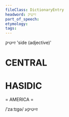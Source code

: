 ```yaml
---
fileClass: DictionaryEntry
headword: זײַטיק
part_of_speech: 
etymology: 
tags: 
---
```

זײַטיק
'side (adjective)'

CENTRAL
========

HASIDIC
=======
= AMERICA = 

/ˈzaːtɪgə/ זײַטיקע